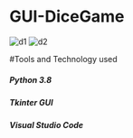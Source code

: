 # GUI-DiceGame
![d1](https://user-images.githubusercontent.com/61504827/137488808-c1af2a70-9a41-437f-92b5-a9d93fdd9220.PNG)
![d2](https://user-images.githubusercontent.com/61504827/137488812-0affa47a-b948-4423-bbca-1aab0c7d658b.PNG)

#Tools and Technology used 
<h5>Python 3.8</h5>
<h5> Tkinter GUI</h5>
<h5> Visual Studio Code</h5>
